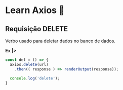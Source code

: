 # Learn Axios 👾

## Requisição DELETE
Verbo usado para deletar dados no banco de dados.

**Ex |>**

```js
const del = () => {
  axios.delete(url)
    .then(( response ) => renderOutput(response));

  console.log('delete');
}
```


